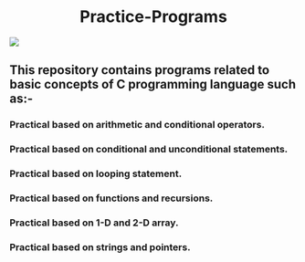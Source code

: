 <h1 align="center">
Practice-Programs
</h1>

![](https://www.google.com/url?sa=i&url=https%3A%2F%2Fnareshit.com%2Fc-language-online-training%2F&psig=AOvVaw1RuUO3tMXW1YUzWzfKGKnO&ust=1624171165108000&source=images&cd=vfe&ved=0CAoQjRxqFwoTCMCL9J-Lo_ECFQAAAAAdAAAAABAD)

## This repository contains programs related to basic concepts of C programming language such as:-
### Practical based on arithmetic and conditional operators.


### Practical based on conditional and unconditional statements.


### Practical based on looping statement.


### Practical based on functions and recursions.


### Practical based on 1-D and 2-D array.


### Practical based on strings and pointers.
